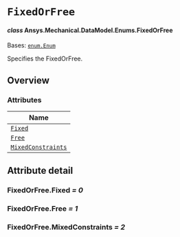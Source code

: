 # `FixedOrFree`

<a id="ansys.mechanical.stubs.v241.Ansys.Mechanical.DataModel.Enums.FixedOrFree"></a>

#### *class* Ansys.Mechanical.DataModel.Enums.FixedOrFree

Bases: [`enum.Enum`](https://docs.python.org/3/library/enum.html#enum.Enum)

Specifies the FixedOrFree.

<!-- !! processed by numpydoc !! -->

<a id="overview"></a>

## Overview

### Attributes

| Name |
| ----------------------------------------------------- |
| [`Fixed`](#FixedOrFree.Fixed) |
| [`Free`](#FixedOrFree.Free) |
| [`MixedConstraints`](#FixedOrFree.MixedConstraints) |

<a id="attribute-detail"></a>

## Attribute detail

<a id="FixedOrFree.Fixed"></a>

### FixedOrFree.Fixed *= 0*

<a id="FixedOrFree.Free"></a>

### FixedOrFree.Free *= 1*

<a id="FixedOrFree.MixedConstraints"></a>

### FixedOrFree.MixedConstraints *= 2*


